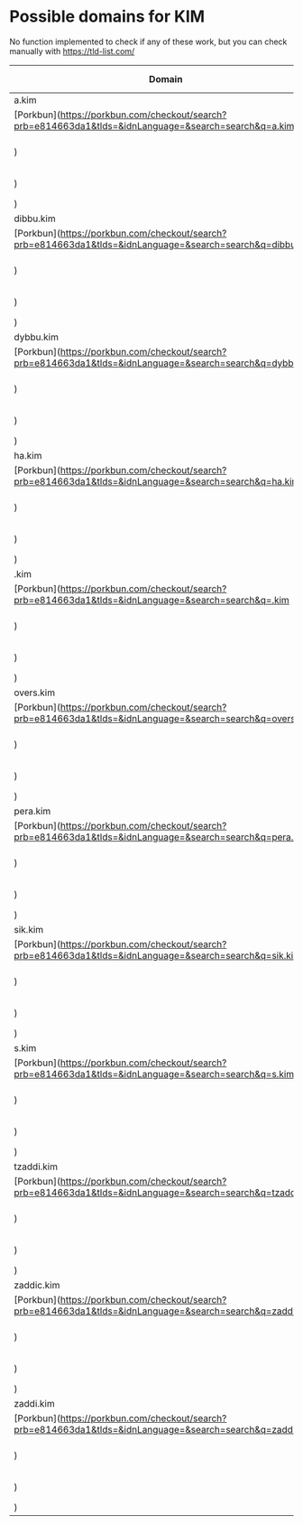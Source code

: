 # Possible domains for KIM

No function implemented to check if any of these work, but you can check manually with https://tld-list.com/

| Domain | Porkbun | NameCheap | Google Domains |
|---|---|---|---|
| a.kim | [Porkbun](https://porkbun.com/checkout/search?prb=e814663da1&tlds=&idnLanguage=&search=search&q=a.kim) | [Namecheap](https://www.namecheap.com/domains/registration/results/?domain=a.kim) | [Google](https://domains.google.com/registrar/search?searchTerm=a.kim) |
| dibbu.kim | [Porkbun](https://porkbun.com/checkout/search?prb=e814663da1&tlds=&idnLanguage=&search=search&q=dibbu.kim) | [Namecheap](https://www.namecheap.com/domains/registration/results/?domain=dibbu.kim) | [Google](https://domains.google.com/registrar/search?searchTerm=dibbu.kim) |
| dybbu.kim | [Porkbun](https://porkbun.com/checkout/search?prb=e814663da1&tlds=&idnLanguage=&search=search&q=dybbu.kim) | [Namecheap](https://www.namecheap.com/domains/registration/results/?domain=dybbu.kim) | [Google](https://domains.google.com/registrar/search?searchTerm=dybbu.kim) |
| ha.kim | [Porkbun](https://porkbun.com/checkout/search?prb=e814663da1&tlds=&idnLanguage=&search=search&q=ha.kim) | [Namecheap](https://www.namecheap.com/domains/registration/results/?domain=ha.kim) | [Google](https://domains.google.com/registrar/search?searchTerm=ha.kim) |
| .kim | [Porkbun](https://porkbun.com/checkout/search?prb=e814663da1&tlds=&idnLanguage=&search=search&q=.kim) | [Namecheap](https://www.namecheap.com/domains/registration/results/?domain=.kim) | [Google](https://domains.google.com/registrar/search?searchTerm=.kim) |
| overs.kim | [Porkbun](https://porkbun.com/checkout/search?prb=e814663da1&tlds=&idnLanguage=&search=search&q=overs.kim) | [Namecheap](https://www.namecheap.com/domains/registration/results/?domain=overs.kim) | [Google](https://domains.google.com/registrar/search?searchTerm=overs.kim) |
| pera.kim | [Porkbun](https://porkbun.com/checkout/search?prb=e814663da1&tlds=&idnLanguage=&search=search&q=pera.kim) | [Namecheap](https://www.namecheap.com/domains/registration/results/?domain=pera.kim) | [Google](https://domains.google.com/registrar/search?searchTerm=pera.kim) |
| sik.kim | [Porkbun](https://porkbun.com/checkout/search?prb=e814663da1&tlds=&idnLanguage=&search=search&q=sik.kim) | [Namecheap](https://www.namecheap.com/domains/registration/results/?domain=sik.kim) | [Google](https://domains.google.com/registrar/search?searchTerm=sik.kim) |
| s.kim | [Porkbun](https://porkbun.com/checkout/search?prb=e814663da1&tlds=&idnLanguage=&search=search&q=s.kim) | [Namecheap](https://www.namecheap.com/domains/registration/results/?domain=s.kim) | [Google](https://domains.google.com/registrar/search?searchTerm=s.kim) |
| tzaddi.kim | [Porkbun](https://porkbun.com/checkout/search?prb=e814663da1&tlds=&idnLanguage=&search=search&q=tzaddi.kim) | [Namecheap](https://www.namecheap.com/domains/registration/results/?domain=tzaddi.kim) | [Google](https://domains.google.com/registrar/search?searchTerm=tzaddi.kim) |
| zaddic.kim | [Porkbun](https://porkbun.com/checkout/search?prb=e814663da1&tlds=&idnLanguage=&search=search&q=zaddic.kim) | [Namecheap](https://www.namecheap.com/domains/registration/results/?domain=zaddic.kim) | [Google](https://domains.google.com/registrar/search?searchTerm=zaddic.kim) |
| zaddi.kim | [Porkbun](https://porkbun.com/checkout/search?prb=e814663da1&tlds=&idnLanguage=&search=search&q=zaddi.kim) | [Namecheap](https://www.namecheap.com/domains/registration/results/?domain=zaddi.kim) | [Google](https://domains.google.com/registrar/search?searchTerm=zaddi.kim) |
